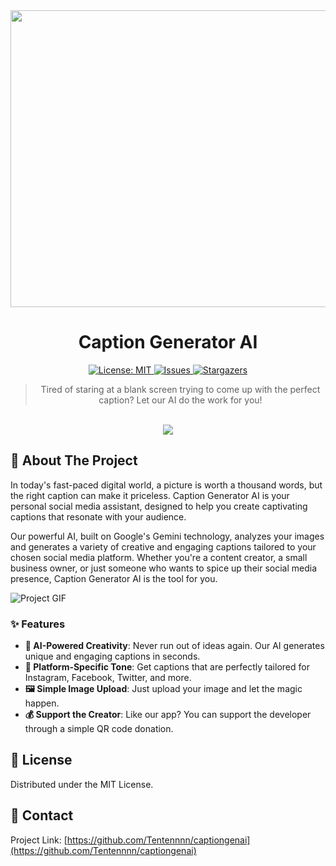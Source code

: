 <div align="center">
  <img width="1200" height="475" alt="GHBanner" src="https://github.com/user-attachments/assets/0aa67016-6eaf-458a-adb2-6e31a0763ed6" />

  # Caption Generator AI

  <p>
    <a href="https://github.com/Tentennnn/captiongenai/blob/master/LICENSE" target="_blank">
      <img alt="License: MIT" src="https://img.shields.io/badge/License-MIT-yellow.svg" />
    </a>
    <a href="https://github.com/Tentennnn/captiongenai/issues">
      <img alt="Issues" src="https://img.shields.io/github/issues/Tentennnn/captiongenai?color=red" />
    </a>
    <a href="https://github.com/Tentennnn/captiongenai/stargazers">
      <img alt="Stargazers" src="https://img.shields.io/github/stars/Tentennnn/captiongenai?color=blue" />
    </a>
  </p>

  > Tired of staring at a blank screen trying to come up with the perfect caption? Let our AI do the work for you!

  <br />

  <a href="YOUR_LIVE_DEMO_URL_HERE" target="_blank">
    <img src="https://img.shields.io/badge/Live-Demo-brightgreen?style=for-the-badge&logo=vercel" />
  </a>
</div>

## 🚀 About The Project

In today's fast-paced digital world, a picture is worth a thousand words, but the right caption can make it priceless. Caption Generator AI is your personal social media assistant, designed to help you create captivating captions that resonate with your audience.

Our powerful AI, built on Google's Gemini technology, analyzes your images and generates a variety of creative and engaging captions tailored to your chosen social media platform. Whether you're a content creator, a small business owner, or just someone who wants to spice up their social media presence, Caption Generator AI is the tool for you.

![Project GIF](YOUR_GIF_URL_HERE)

### ✨ Features

-   **🤖 AI-Powered Creativity**: Never run out of ideas again. Our AI generates unique and engaging captions in seconds.
-   **📱 Platform-Specific Tone**: Get captions that are perfectly tailored for Instagram, Facebook, Twitter, and more.
-   **🖼️ Simple Image Upload**: Just upload your image and let the magic happen.
-   **💰 Support the Creator**: Like our app? You can support the developer through a simple QR code donation.

## 📜 License

Distributed under the MIT License.

## 📧 Contact

Project Link: [https://github.com/Tentennnn/captiongenai](https://github.com/Tentennnn/captiongenai)
